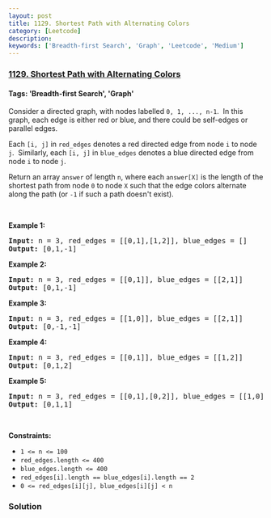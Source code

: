 ```yaml
---
layout: post
title: 1129. Shortest Path with Alternating Colors
category: [Leetcode]
description: 
keywords: ['Breadth-first Search', 'Graph', 'Leetcode', 'Medium']
---
```

### [1129. Shortest Path with Alternating Colors](https://leetcode.com/problems/shortest-path-with-alternating-colors)

#### Tags: 'Breadth-first Search', 'Graph'

<div class="content__u3I1 question-content__JfgR"><div><p>Consider a directed graph, with nodes labelled <code>0, 1, ..., n-1</code>.  In this graph, each edge is either red or blue, and there could be self-edges or parallel edges.</p>
<p>Each <code>[i, j]</code> in <code>red_edges</code> denotes a red directed edge from node <code>i</code> to node <code>j</code>.  Similarly, each <code>[i, j]</code> in <code>blue_edges</code> denotes a blue directed edge from node <code>i</code> to node <code>j</code>.</p>
<p>Return an array <code>answer</code> of length <code>n</code>, where each <code>answer[X]</code> is the length of the shortest path from node <code>0</code> to node <code>X</code> such that the edge colors alternate along the path (or <code>-1</code> if such a path doesn't exist).</p>
<p> </p>
<p><strong>Example 1:</strong></p>
<pre><strong>Input:</strong> n = 3, red_edges = [[0,1],[1,2]], blue_edges = []
<strong>Output:</strong> [0,1,-1]
</pre><p><strong>Example 2:</strong></p>
<pre><strong>Input:</strong> n = 3, red_edges = [[0,1]], blue_edges = [[2,1]]
<strong>Output:</strong> [0,1,-1]
</pre><p><strong>Example 3:</strong></p>
<pre><strong>Input:</strong> n = 3, red_edges = [[1,0]], blue_edges = [[2,1]]
<strong>Output:</strong> [0,-1,-1]
</pre><p><strong>Example 4:</strong></p>
<pre><strong>Input:</strong> n = 3, red_edges = [[0,1]], blue_edges = [[1,2]]
<strong>Output:</strong> [0,1,2]
</pre><p><strong>Example 5:</strong></p>
<pre><strong>Input:</strong> n = 3, red_edges = [[0,1],[0,2]], blue_edges = [[1,0]]
<strong>Output:</strong> [0,1,1]
</pre>
<p> </p>
<p><strong>Constraints:</strong></p>
<ul>
<li><code>1 &lt;= n &lt;= 100</code></li>
<li><code>red_edges.length &lt;= 400</code></li>
<li><code>blue_edges.length &lt;= 400</code></li>
<li><code>red_edges[i].length == blue_edges[i].length == 2</code></li>
<li><code>0 &lt;= red_edges[i][j], blue_edges[i][j] &lt; n</code></li>
</ul></div></div>

### Solution
